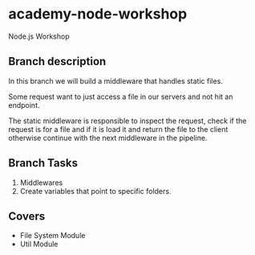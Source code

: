 # academy-node-workshop

Node.js Workshop

## Branch description

In this branch we will build a middleware that handles static files.

Some request want to just access a file in our servers and not hit an endpoint.

The static middleware is responsible to inspect the request, check if the request is for a file and if it is load it and return the file to the client otherwise continue with the next middleware in the pipeline.


## Branch Tasks

1. Middlewares
2. Create variables that point to specific folders.

## Covers

- File System Module
- Util Module
